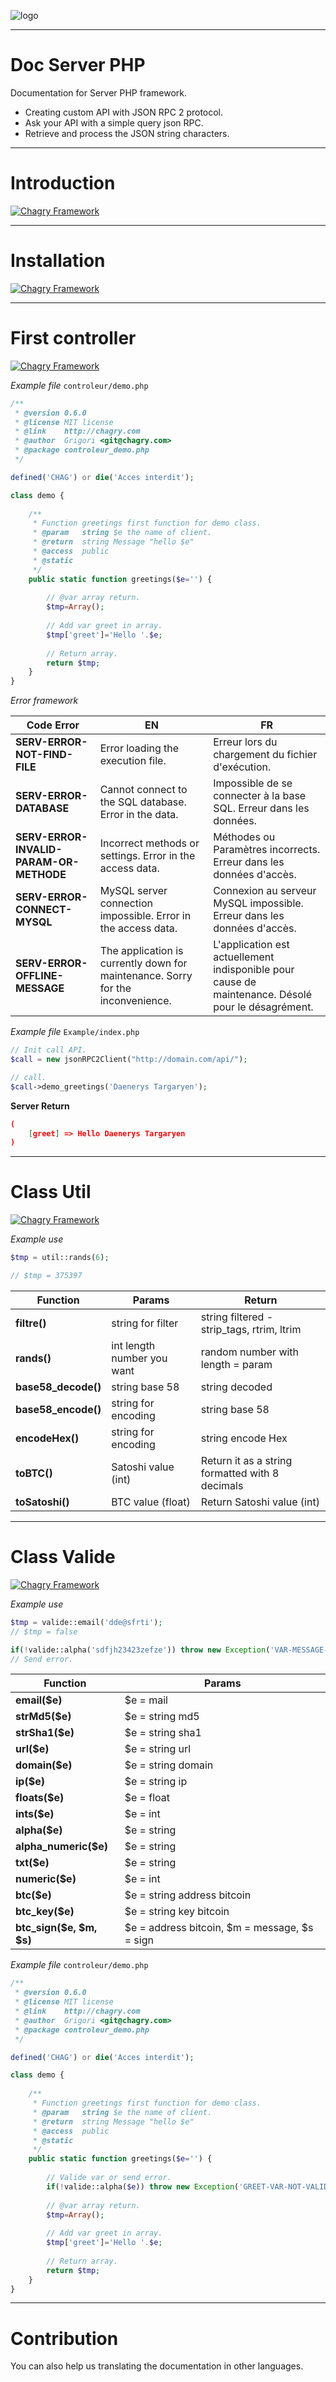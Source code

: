 ![logo](http://chagry.com/img/css/logo-menu.png)

***

# Doc Server PHP
Documentation for Server PHP framework.

* Creating custom API with JSON RPC 2 protocol.
* Ask your API with a simple query json RPC.
* Retrieve and process the JSON string characters.

***

# Introduction

[![Chagry Framework](http://img.youtube.com/vi/4ZF-uqE7JCg/0.jpg)](http://www.youtube.com/watch?v=4ZF-uqE7JCg)

***

# Installation

[![Chagry Framework](http://img.youtube.com/vi/QuZG4Lp1Y5k/0.jpg)](http://www.youtube.com/watch?v=QuZG4Lp1Y5k)

***

# First controller

[![Chagry Framework](http://img.youtube.com/vi/JFlsXa_gycg/0.jpg)](http://www.youtube.com/watch?v=JFlsXa_gycg)

*Example file* `controleur/demo.php`

```php
/**
 * @version 0.6.0
 * @license MIT license
 * @link    http://chagry.com
 * @author  Grigori <git@chagry.com>
 * @package controleur_demo.php
 */

defined('CHAG') or die('Acces interdit');

class demo {
	
	/**
	 * Function greetings first function for demo class.
	 * @param   string $e the name of client.
	 * @return  string Message "hello $e"
	 * @access  public
	 * @static
	 */
	public static function greetings($e='') {
		
		// @var array return.
		$tmp=Array();
		
		// Add var greet in array.
		$tmp['greet']='Hello '.$e;
		
		// Return array.
		return $tmp;
	}
}
```

*Error framework*

| Code Error | EN | FR |
|----------|--------|--------|
|**SERV-ERROR-NOT-FIND-FILE**|Error loading the execution file.|Erreur lors du chargement du fichier d'exécution.|
|**SERV-ERROR-DATABASE**|Cannot connect to the SQL database. Error in the data.|Impossible de se connecter à la base SQL. Erreur dans les données.|
|**SERV-ERROR-INVALID-PARAM-OR-METHODE**|Incorrect methods or settings. Error in the access data.|Méthodes ou Paramètres incorrects. Erreur dans les données d'accès.|
|**SERV-ERROR-CONNECT-MYSQL**|MySQL server connection impossible. Error in the access data.|Connexion au serveur MySQL impossible. Erreur dans les données d'accès.|
|**SERV-ERROR-OFFLINE-MESSAGE**|The application is currently down for maintenance. Sorry for the inconvenience.|L'application est actuellement indisponible pour cause de maintenance. Désolé pour le désagrément.|

*Example file* `Example/index.php`

```php
// Init call API.
$call = new jsonRPC2Client("http://domain.com/api/");

// call.
$call->demo_greetings('Daenerys Targaryen');
```

**Server Return**

```json
(
    [greet] => Hello Daenerys Targaryen
)
```

***

# Class Util

[![Chagry Framework](http://img.youtube.com/vi/cesfI9G3XXk/0.jpg)](http://www.youtube.com/watch?v=cesfI9G3XXk)

*Example use*

```php
$tmp = util::rands(6);

// $tmp = 375397
```

| Function | Params | Return |
|----------|--------|--------|
|**filtre()**|string for filter|string filtered - strip_tags, rtrim, ltrim|
|**rands()**|int length number you want|random number with length = param|
|**base58_decode()**|string base 58|string decoded|
|**base58_encode()**|string for encoding|string base 58|
|**encodeHex()**|string for encoding|string encode Hex|
|**toBTC()**|Satoshi value (int)|Return it as a string formatted with 8 decimals|
|**toSatoshi()**|BTC value (float)|Return Satoshi value (int)|

***

# Class Valide

[![Chagry Framework](http://img.youtube.com/vi/7HFhwi7ZO1s/0.jpg)](http://www.youtube.com/watch?v=7HFhwi7ZO1s)

*Example use*

```php
$tmp = valide::email('dde@sfrti');
// $tmp = false

if(!valide::alpha('sdfjh23423zefze')) throw new Exception('VAR-MESSAGE-ERROR');
// Send error.
```
| Function | Params |
|----------|--------|
|**email($e)**|$e = mail|
|**strMd5($e)**|$e = string md5|
|**strSha1($e)**|$e = string sha1|
|**url($e)**|$e = string url|
|**domain($e)**|$e = string domain|
|**ip($e)**|$e = string ip|
|**floats($e)**|$e = float|
|**ints($e)**|$e = int|
|**alpha($e)**|$e = string|
|**alpha_numeric($e)**|$e = string|
|**txt($e)**|$e = string|
|**numeric($e)**|$e = int|
|**btc($e)**|$e = string address bitcoin|
|**btc_key($e)**|$e = string key bitcoin|
|**btc_sign($e, $m, $s)**|$e = address bitcoin, $m = message, $s = sign|

*Example file* `controleur/demo.php`

```php
/**
 * @version 0.6.0
 * @license MIT license
 * @link    http://chagry.com
 * @author  Grigori <git@chagry.com>
 * @package controleur_demo.php
 */

defined('CHAG') or die('Acces interdit');

class demo {
	
	/**
	 * Function greetings first function for demo class.
	 * @param   string $e the name of client.
	 * @return  string Message "hello $e"
	 * @access  public
	 * @static
	 */
	public static function greetings($e='') {
		
		// Valide var or send error.
		if(!valide::alpha($e)) throw new Exception('GREET-VAR-NOT-VALIDE');
		
		// @var array return.
		$tmp=Array();
		
		// Add var greet in array.
		$tmp['greet']='Hello '.$e;
		
		// Return array.
		return $tmp;
	}
}
```

***

# Contribution

You can also help us translating the documentation in other languages.